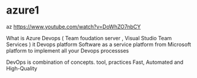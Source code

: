# azure1
az
https://www.youtube.com/watch?v=DoWhZO7nbCY


What is Azure Devops ( Team foudation  server , Visual Studio Team  Services ) 
 it Devops platform Software as a  service platform  from Microsoft 
 platform  to implement all your Devops processses 
 
  DevOps is combination  of concepts. tool, practices 
  Fast, Automated and  High-Quality  

